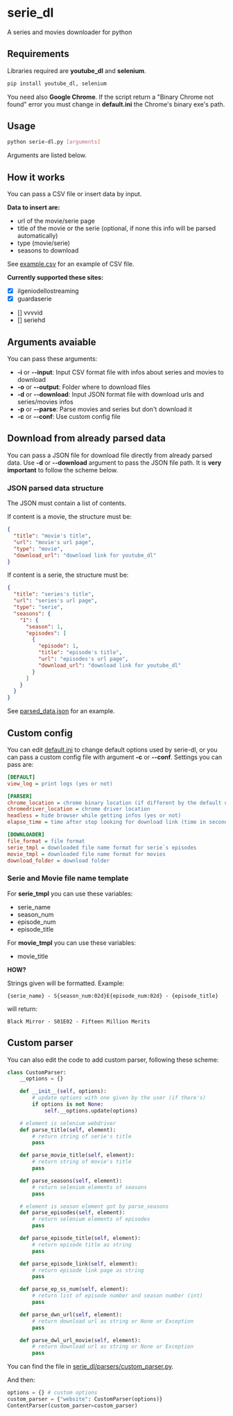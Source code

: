 # serie_dl

A series and movies downloader for python

## Requirements

Libraries required are **youtube_dl** and **selenium**.

```bash
pip install youtube_dl, selenium
```

You need also **Google Chrome**. If the script return a "Binary Chrome not found" error you must change in **default.ini** the Chrome's binary exe's path.

## Usage

```bash
python serie-dl.py [arguments]
```

Arguments are listed below.

## How it works

You can pass a CSV file or insert data by input.

**Data to insert are:**

- url of the movie/serie page
- title of the movie or the serie (optional, if none this info will be parsed automatically)
- type (movie/serie)
- seasons to download

See [example.csv](example.csv) for an example of CSV file.

**Currently supported these sites:**

- [x] ilgeniodellostreaming
- [x] guardaserie
- [] vvvvid
- [] seriehd

## Arguments avaiable

You can pass these arguments:

- **-i** or **--input**: Input CSV format file with infos about series and movies to download
- **-o** or **--output**: Folder where to download files
- **-d** or **--download**: Input JSON format file with download urls and series/movies infos
- **-p** or **--parse**: Parse movies and series but don't download it
- **-c** or **--conf**: Use custom config file

## Download from already parsed data

You can pass a JSON file for download file directly from already parsed data. Use **-d** or **--download** argument to pass the JSON file path. It is **very important** to follow the scheme below.

### JSON parsed data structure

The JSON must contain a list of contents.

If content is a movie, the structure must be:

```json
{
  "title": "movie's title",
  "url": "movie's url page",
  "type": "movie",
  "download_url": "download link for youtube_dl"
}
```

If content is a serie, the structure must be:

```json
{
  "title": "series's title",
  "url": "series's url page",
  "type": "serie",
  "seasons": {
    "1": {
      "season": 1,
      "episodes": [
        {
          "episode": 1,
          "title": "episode's title",
          "url": "episodes's url page",
          "download_url": "download link for youtube_dl"
        }
      ]
    }
  }
}
```

See [parsed_data.json](parsed_data.json) for an example.

## Custom config

You can edit [default.ini](default.ini) to change default options used by serie-dl, or you can pass a custom config file with argument **-c** or **--conf**. Settings you can pass are:

```ini
[DEFAULT]
view_log = print logs (yes or not)

[PARSER]
chrome_location = chrome binary location (if different by the default one)
chromedriver_location = chrome driver location
headless = hide browser while getting infos (yes or not)
elapse_time = time after stop looking for download link (time in seconds)

[DOWNLOADER]
file_format = file format
serie_tmpl = downloaded file name format for serie`s episodes
movie_tmpl = downloaded file name format for movies
download_folder = download folder
```

### Serie and Movie file name template

For **serie_tmpl** you can use these variables:

- serie_name
- season_num
- episode_num
- episode_title

For **movie_tmpl** you can use these variables:

- movie_title

**HOW?**

Strings given will be formatted. Example:

`{serie_name} - S{season_num:02d}E{episode_num:02d} - {episode_title}`

will return:

`Black Mirror - S01E02 - Fifteen Million Merits`

## Custom parser

You can also edit the code to add custom parser, following these scheme:

```python
class CustomParser:
    __options = {}

    def __init__(self, options):
        # update options with one given by the user (if there's)
        if options is not None:
            self.__options.update(options)

    # element is selenium webdriver
    def parse_title(self, element):
        # return string of serie's title
        pass

    def parse_movie_title(self, element):
        # return string of movie's title
        pass

    def parse_seasons(self, element):
        # return selenium elements of seasons
        pass

    # element is season element got by parse_seasons
    def parse_episodes(self, element):
        # return selenium elements of episodes
        pass

    def parse_episode_title(self, element):
        # return episode title as string
        pass

    def parse_episode_link(self, element):
        # return episode link page as string
        pass

    def parse_ep_ss_num(self, element):
        # return list of episode number and season number (int)
        pass

    def parse_dwn_url(self, element):
        # return download url as string or None or Exception
        pass

    def parse_dwl_url_movie(self, element):
        # return download url as string or None or Exception
        pass
```

You can find the file in [serie_dl/parsers/custom_parser.py](serie_dl/parsers/custom_parser.py).

And then:

```python
options = {} # custom options
custom_parser = {"website": CustomParser(options)}
ContentParser(custom_parser=custom_parser)
```
